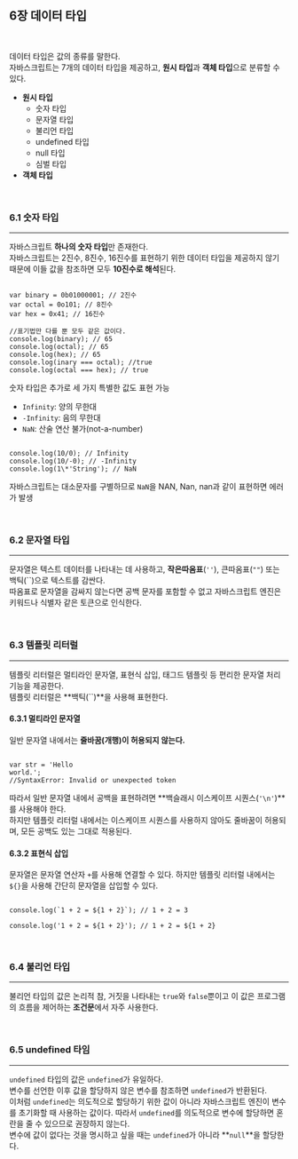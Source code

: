 ## 6장 데이터 타입

<br>

데이터 타입은 값의 종류를 말한다.<br>
자바스크립트는 7개의 데이터 타입을 제공하고, **원시 타입**과 **객체 타입**으로 분류할 수 있다.

- **원시 타입**
  - 숫자 타입
  - 문자열 타입
  - 불리언 타입
  - undefined 타입
  - null 타입
  - 심벌 타입
- **객체 타입**

<br>

### 6.1 숫자 타입

---

자바스크립트 **하나의 숫자 타입**만 존재한다.<br>
자바스크립트는 2진수, 8진수, 16진수를 표현하기 위한 데이터 타입을 제공하지 않기 때문에 이들 값을 참조하면 모두 **10진수로 해석**된다.

```

var binary = 0b01000001; // 2진수
var octal = 0o101; // 8진수
var hex = 0x41; // 16진수

//표기법만 다를 뿐 모두 같은 값이다.
console.log(binary); // 65
console.log(octal); // 65
console.log(hex); // 65
console.log(inary === octal); //true
console.log(octal === hex); // true

```

숫자 타입은 추가로 세 가지 특별한 값도 표현 가능

- `Infinity`: 양의 무한대
- `-Infinity`: 음의 무한대
- `NaN`: 산술 연산 불가(not-a-number)

```

console.log(10/0); // Infinity
console.log(10/-0); // -Infinity
console.log(1\*'String'); // NaN

```

자바스크립트는 대소문자를 구별하므로 `NaN`을 NAN, Nan, nan과 같이 표현하면 에러가 발생

<br>

### 6.2 문자열 타입

---

문자열은 텍스트 데이터를 나타내는 데 사용하고, **작은따옴표**(`''`), 큰따옴표(`""`) 또는 백틱(``)으로 텍스트를 감싼다.<br>
따옴표로 문자열을 감싸지 않는다면 공백 문자를 포함할 수 없고 자바스크립트 엔진은 키워드나 식별자 같은 토큰으로 인식한다.

<br>

### 6.3 템플릿 리터럴

---

템플릿 리터럴은 멀티라인 문자열, 표현식 삽입, 태그드 템플릿 등 편리한 문자열 처리 기능을 제공한다.<br>
템플릿 리터럴은 **백틱(``)**을 사용해 표현한다.
<br>

#### 6.3.1 멀티라인 문자열

일반 문자열 내에서는 **줄바꿈(개행)이 허용되지 않는다.**

```

var str = 'Hello
world.';
//SyntaxError: Invalid or unexpected token

```

따라서 일반 문자열 내에서 공백을 표현하려면 **백슬래시 이스케이프 시퀀스(`'\n'`)**를 사용해야 한다.<br>
하지만 템플릿 리터럴 내에서는 이스케이프 시퀀스를 사용하지 않아도 줄바꿈이 허용되며, 모든 공백도 있는 그대로 적용된다.
<br>

#### 6.3.2 표현식 삽입

문자열은 문자열 연산자 `+`를 사용해 연결할 수 있다. 하지만 템플릿 리터럴 내에서는 `${}`을 사용해 간단히 문자열을 삽입할 수 있다.

```

console.log(`1 + 2 = ${1 + 2}`); // 1 + 2 = 3

console.log('1 + 2 = ${1 + 2}'); // 1 + 2 = ${1 + 2}

```

<br>

### 6.4 불리언 타입

---

불리언 타입의 값은 논리적 참, 거짓을 나타내는 `true`와 `false`뿐이고 이 값은 프로그램의 흐름을 제어하는 **조건문**에서 자주 사용한다.

<br>

### 6.5 undefined 타임

---

`undefined` 타입의 값은 `undefined`가 유일하다.<br>
변수를 선언한 이후 값을 할당하지 않은 변수를 참조하면 `undefined`가 반환된다.<br>
이처럼 `undefined`는 의도적으로 할당하기 위한 값이 아니라 자바스크립트 엔진이 변수를 초기화할 때 사용하는 값이다. 따라서 `undefined`를 의도적으로 변수에 할당하면 혼란을 줄 수 있으므로 권장하지 않는다.<br>
변수에 값이 없다는 것을 명시하고 싶을 때는 `undefined`가 아니라 **`null`**을 할당한다.
